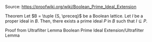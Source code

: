 # 

Source: https://proofwiki.org/wiki/Boolean_Prime_Ideal_Extension

Theorem
Let $B = \tuple {S, \preceq}$ be a Boolean lattice.
Let $I$ be a proper ideal in $B$.
Then, there exists a prime ideal $P$ in $B$ such that $I \subseteq P$.


Proof from Ultrafilter Lemma
Boolean Prime Ideal Extension/Ultrafilter Lemma





